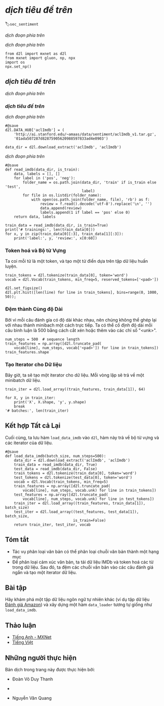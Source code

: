 <!-- ===================== Bắt đầu dịch Phần 1 ==================== -->
<!-- ========================================= REVISE - BẮT ĐẦU =================================== -->

<!--
# Sentiment Analysis and the Dataset
-->

# *dịch tiêu đề trên*
:label:`sec_sentiment`


<!--
Text classification is a common task in natural language processing, which transforms a sequence of text of indefinite length into a category of text.
It is similar to the image classification, the most frequently used application in this book, e.g., :numref:`sec_naive_bayes`.
The only difference is that, rather than an image, text classification's example is a text sentence.
-->

*dịch đoạn phía trên*


<!--
This section will focus on loading data for one of the sub-questions in this field: 
using text sentiment classification to analyze the emotions of the text's author.
This problem is also called sentiment analysis and has a wide range of applications.
For example, we can analyze user reviews of products to obtain user satisfaction statistics, 
or analyze user sentiments about market conditions and use it to predict future trends.
-->

*dịch đoạn phía trên*


```{.python .input  n=1}
from d2l import mxnet as d2l
from mxnet import gluon, np, npx
import os
npx.set_np()
```


<!--
## The Sentiment Analysis Dataset
-->

## *dịch tiêu đề trên*


<!--
We use Stanford's [Large Movie Review Dataset](https://ai.stanford.edu/~amaas/data/sentiment/) as the dataset for sentiment analysis.
This dataset is divided into two datasets for training and testing purposes, each containing 25,000 movie reviews downloaded from IMDb.
In each dataset, the number of comments labeled as "positive" and "negative" is equal.
-->

*dịch đoạn phía trên*


<!--
###  Reading the Dataset
-->

### *dịch tiêu đề trên*


<!--
We first download this dataset to the "../data" path and extract it to "../data/aclImdb".
-->

*dịch đoạn phía trên*


```{.python .input  n=2}
#@save
d2l.DATA_HUB['aclImdb'] = (
    'http://ai.stanford.edu/~amaas/data/sentiment/aclImdb_v1.tar.gz',
    '01ada507287d82875905620988597833ad4e0903')

data_dir = d2l.download_extract('aclImdb', 'aclImdb')
```


<!--
Next, read the training and test datasets. 
Each example is a review and its corresponding label: 1 indicates "positive" and 0 indicates "negative".
-->

*dịch đoạn phía trên*


```{.python .input  n=3}
#@save
def read_imdb(data_dir, is_train):
    data, labels = [], []
    for label in ('pos', 'neg'):
        folder_name = os.path.join(data_dir, 'train' if is_train else 'test',
                                   label)
        for file in os.listdir(folder_name):
            with open(os.path.join(folder_name, file), 'rb') as f:
                review = f.read().decode('utf-8').replace('\n', '')
                data.append(review)
                labels.append(1 if label == 'pos' else 0)
    return data, labels

train_data = read_imdb(data_dir, is_train=True)
print('# trainings:', len(train_data[0]))
for x, y in zip(train_data[0][:3], train_data[1][:3]):
    print('label:', y, 'review:', x[0:60])
```

<!-- ===================== Kết thúc dịch Phần 1 ===================== -->

<!-- ===================== Bắt đầu dịch Phần 2 ===================== -->

<!--
### Tokenization and Vocabulary
-->

### Token hoá và Bộ từ Vựng


<!--
We use a word as a token, and then create a dictionary based on the training dataset.
-->

Ta coi mỗi từ là một token, và tạo một từ điển dựa trên tập dữ liệu huấn luyện.


```{.python .input  n=4}
train_tokens = d2l.tokenize(train_data[0], token='word')
vocab = d2l.Vocab(train_tokens, min_freq=5, reserved_tokens=['<pad>'])

d2l.set_figsize()
d2l.plt.hist([len(line) for line in train_tokens], bins=range(0, 1000, 50));
```


<!--
### Padding to the Same Length
-->

### Đệm thành Cùng độ Dài


<!--
Because the reviews have different lengths, so they cannot be directly combined into minibatches.
Here we fix the length of each comment to 500 by truncating or adding "&lt;unk&gt;" indices.
-->

Bởi vì mỗi câu đánh gía có độ dài khác nhau, nên chúng không thể ghép lại với nhau thành minibach một cách trực tiếp. Ta có thể cố định độ dài mỗi câu bình luận là 500 bằng cách cắt xén hoặc thêm vào các chỉ số "&lt;unk&gt;".


```{.python .input  n=5}
num_steps = 500  # sequence length
train_features = np.array([d2l.truncate_pad(
    vocab[line], num_steps, vocab['<pad>']) for line in train_tokens])
train_features.shape
```


<!--
### Creating the Data Iterator
-->

### Tạo Iterator cho Dữ liệu


<!--
Now, we will create a data iterator.
Each iteration will return a minibatch of data.
-->

Bây giờ, ta sẽ tạo một iterator cho dữ liệu.
Mỗi vòng lặp sẽ trả về một minibatch dữ liệu.


```{.python .input  n=6}
train_iter = d2l.load_array((train_features, train_data[1]), 64)

for X, y in train_iter:
    print('X', X.shape, 'y', y.shape)
    break
'# batches:', len(train_iter)
```


<!--
## Putting All Things Together
-->

## Kết hợp Tất cả Lại


<!--
Last, we will save a function `load_data_imdb` into `d2l`, which returns the vocabulary and data iterators.
-->

Cuối cùng, ta lưu hàm `load_data_imdb` vào `d2l`, hàm này trả về bộ từ vựng và các iterator của dữ liệu.


```{.python .input  n=7}
#@save
def load_data_imdb(batch_size, num_steps=500):
    data_dir = d2l.download_extract('aclImdb', 'aclImdb')
    train_data = read_imdb(data_dir, True)
    test_data = read_imdb(data_dir, False)
    train_tokens = d2l.tokenize(train_data[0], token='word')
    test_tokens = d2l.tokenize(test_data[0], token='word')
    vocab = d2l.Vocab(train_tokens, min_freq=5)
    train_features = np.array([d2l.truncate_pad(
        vocab[line], num_steps, vocab.unk) for line in train_tokens])
    test_features = np.array([d2l.truncate_pad(
        vocab[line], num_steps, vocab.unk) for line in test_tokens])
    train_iter = d2l.load_array((train_features, train_data[1]), batch_size)
    test_iter = d2l.load_array((test_features, test_data[1]), batch_size,
                               is_train=False)
    return train_iter, test_iter, vocab
```

## Tóm tắt

<!--
* Text classification can classify a text sequence into a category.
* To classify a text sentiment, we load an IMDb dataset and tokenize its words. 
Then we pad the text sequence for short reviews and create a data iterator.
-->

* Tác vụ phân loại văn bản có thể phân loại chuỗi văn bản thành một hạng mục
* Để phân loại cảm xúc văn bản, ta tải dữ liệu IMDb và token hoá các từ trong dữ liệu.
Sau đó, ta đệm các chuỗi văn bản vào các câu đánh giá ngắn và tạo một iterator dữ liệu.


## Bài tập

<!--
Discover a different natural language dataset (such as [Amazon reviews](https://snap.stanford.edu/data/web-Amazon.html)) 
and build a similar data_loader function as `load_data_imdb`.
-->

Hãy khám phá một tập dữ liệu ngôn ngữ tự nhiên khác (ví dụ tập dữ liệu [Đánh giá Amazon](https://snap.stanford.edu/data/web-Amazon.html)) 
và xây dựng một hàm `data_loader` tương tự giống như `load_data_imdb`.


<!-- ===================== Kết thúc dịch Phần 2 ===================== -->
<!-- ========================================= REVISE - KẾT THÚC ===================================-->


## Thảo luận
* [Tiếng Anh - MXNet](https://discuss.d2l.ai/t/391)
* [Tiếng Việt](https://forum.machinelearningcoban.com/c/d2l)


## Những người thực hiện
Bản dịch trong trang này được thực hiện bởi:
<!--
Tác giả của mỗi Pull Request điền tên mình và tên những người review mà bạn thấy
hữu ích vào từng phần tương ứng. Mỗi dòng một tên, bắt đầu bằng dấu `*`.
Tên đầy đủ của các reviewer có thể được tìm thấy tại https://github.com/aivivn/d2l-vn/blob/master/docs/contributors_info.md
-->

* Đoàn Võ Duy Thanh
<!-- Phần 1 -->
* 

<!-- Phần 2 -->
* Nguyễn Văn Quang

